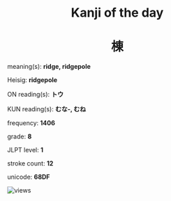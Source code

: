 <h1 align="center">Kanji of the day</h1>
<h1 align="center">棟</h1>
<p align="left">meaning(s): <b>ridge, ridgepole</b></p>
<p align="left">Heisig: <b>ridgepole</b></p>
<p align="left">ON reading(s): <b>トウ</b></p>
<p align="left">KUN reading(s): <b>むな-, むね</b></p>
<p align="left">frequency: <b>1406</b></p>
<p align="left">grade: <b>8</b></p>
<p align="left">JLPT level: <b>1</b></p>
<p align="left">stroke count: <b>12</b></p>
<p align="left">unicode: <b>68DF</b></p>
<p align="left"><img src="https://komarev.com/ghpvc/?username=tristanwagner-kanjioftheday&label=Views&color=0e75b6&style=flat" alt="views"/></p>
